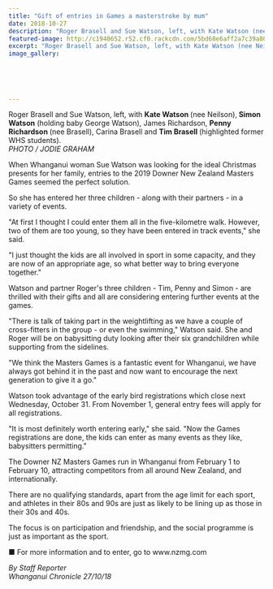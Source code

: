 ```yaml
---
title: "Gift of entries in Games a masterstroke by mum"
date: 2018-10-27
description: "Roger Brasell and Sue Watson, left, with Kate Watson (nee Neilson), Simon Watson (holding baby George Watson)..."
featured-image: http://c1940652.r52.cf0.rackcdn.com/5bd68e6aff2a7c39a800014f/Watson-family-in-mastergames-chron-27-oct-2018.jpg
excerpt: "Roger Brasell and Sue Watson, left, with Kate Watson (nee Neilson), Simon Watson (holding baby George Watson)..."
image_gallery:
    
    
    
    
    
---
```


<p><span>Roger Brasell and Sue Watson, left, with <strong>Kate Watson </strong>(nee Neilson),<strong> Simon Watson</strong> (holding baby George Watson), James Richardson, <strong>Penny Richardson </strong>(nee Brasell), Carina Brasell and <strong>Tim Brasell </strong>(highlighted former WHS students).<br /><em>PHOTO / JODIE GRAHAM</em></span></p>
<p class="element element-paragraph">When Whanganui woman Sue Watson was looking for the ideal Christmas presents for her family, entries to the 2019 Downer New Zealand Masters Games seemed the perfect solution.</p>
<p class="element element-paragraph">So she has entered her three children - along with their partners - in a variety of events.</p>
<p class="element element-paragraph">"At first I thought I could enter them all in the five-kilometre walk. However, two of them are too young, so they have been entered in track events," she said.</p>
<p class="element element-paragraph">"I just thought the kids are all involved in sport in some capacity, and they are now of an appropriate age, so what better way to bring everyone together."</p>
<p class="element element-paragraph">Watson and partner Roger's three children - Tim, Penny and Simon - are thrilled with their gifts and all are considering entering further events at the games.</p>
<p class="element element-paragraph">"There is talk of taking part in the weightlifting as we have a couple of cross-fitters in the group - or even the swimming," Watson said. She and Roger will be on babysitting duty looking after their six grandchildren while supporting from the sidelines.</p>
<p class="element element-paragraph">"We think the Masters Games is a fantastic event for Whanganui, we have always got behind it in the past and now want to encourage the next generation to give it a go."</p>
<p class="element element-paragraph">Watson took advantage of the early bird registrations which close next Wednesday, October 31. From November 1, general entry fees will apply for all registrations.</p>
<p class="element element-paragraph">"It is most definitely worth entering early," she said. "Now the Games registrations are done, the kids can enter as many events as they like, babysitters permitting."</p>
<p class="element element-paragraph">The Downer NZ Masters Games run in Whanganui from February 1 to February 10, attracting competitors from all around New Zealand, and internationally.</p>
<p class="element element-paragraph">There are no qualifying standards, apart from the age limit for each sport, and athletes in their 80s and 90s are just as likely to be lining up as those in their 30s and 40s.</p>
<p class="element element-paragraph">The focus is on participation and friendship, and the social programme is just as important as the sport.</p>
<p class="element element-paragraph">■ For more information and to enter, go to www.nzmg.com</p>
<p><em>By Staff Reporter</em><br /><em>Whanganui Chronicle 27/10/18</em></p>

